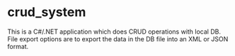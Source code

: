 # crud_system
This is a C#/.NET application which does CRUD operations with local DB.
File export options are to export the data in the DB file into an XML or JSON format.
